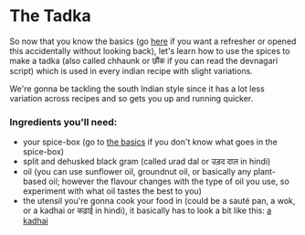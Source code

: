 # The Tadka

So now that you know the basics (go [here][1] if you want a refresher or opened this accidentally without looking back), let's learn how to use the spices to make a tadka (also called chhaunk or छौंक if you can read the devnagari script) which is used in every indian recipe with slight variations.

We're gonna be tackling the south Indian style since it has a lot less variation across recipes and so gets you up and running quicker.

### Ingredients you'll need:

 - your spice-box (go to [the basics][1] if you don't know what goes in the spice-box)
 - split and dehusked black gram (called urad dal or उड़द दाल in hindi)
 - oil (you can use sunflower oil, groundnut oil, or basically any plant-based oil; however the flavour changes with the type of oil you use, so experiment with what oil tastes the best to you)
 - the utensil you're  gonna cook your food in (could be a sauté pan, a wok, or a kadhai or कढ़ाई in hindi), it basically has to look a bit like this: [a kadhai](/core/kadhai.png)

[1]: /core/the-basics.md

<!--stackedit_data:
eyJoaXN0b3J5IjpbMTc3MzUwNzldfQ==
-->